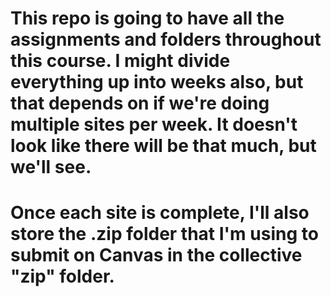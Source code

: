 # This repo is going to have all the assignments and folders throughout this course. I might divide everything up into weeks also, but that depends on if we're doing multiple sites per week. It doesn't look like there will be that much, but we'll see.

# Once each site is complete, I'll also store the .zip folder that I'm using to submit on Canvas in the collective "zip" folder.
